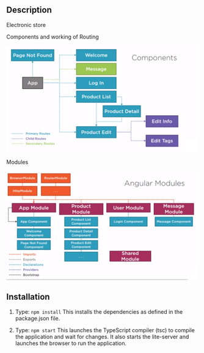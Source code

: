 
## Description

Electronic store

Components and working of Routing

![Components](./src/app/assets/images/components.png)

Modules

![Modules](./src/app/assets/images/modules.png)

## Installation

1) Type: `npm install`
    This installs the dependencies as defined in the package.json file.
    
2) Type: `npm start`
    This launches the TypeScript compiler (tsc) to compile the application and wait for changes. 
    It also starts the lite-server and launches the browser to run the application.
